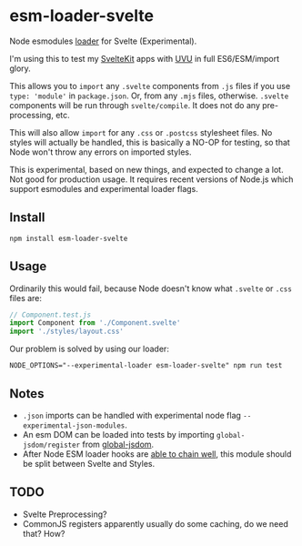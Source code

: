 # esm-loader-svelte

Node esmodules [loader][loaders] for Svelte (Experimental).

I'm using this to test my [SvelteKit][sveltekit] apps with [UVU][uvu] in
full ES6/ESM/import glory.

This allows you to `import` any `.svelte` components from `.js` files if you
use `type: 'module'` in `package.json`. Or, from any `.mjs` files, otherwise.
`.svelte` components will be run through `svelte/compile`. It does not do any
pre-processing, etc.

This will also allow `import` for any `.css` or `.postcss` stylesheet files.
No styles will actually be handled, this is basically a NO-OP for testing,
so that Node won't throw any errors on imported styles.

This is experimental, based on new things, and expected to change a lot. Not
good for production usage. It requires recent versions of Node.js which support
esmodules and experimental loader flags.

## Install

```shell
npm install esm-loader-svelte
```

## Usage

Ordinarily this would fail, because Node doesn't know what `.svelte`
or `.css` files are:

```js
// Component.test.js
import Component from './Component.svelte'
import './styles/layout.css'
```

Our problem is solved by using our loader:

```shell
NODE_OPTIONS="--experimental-loader esm-loader-svelte" npm run test
```

## Notes

* `.json` imports can be handled with experimental node
  flag `--experimental-json-modules`.
* An esm DOM can be loaded into tests by importing `global-jsdom/register`
  from [global-jsdom][jsdom].
* After Node ESM loader hooks are [able to chain well][chain], this module
  should be split between Svelte and Styles.

## TODO

* Svelte Preprocessing?
* CommonJS registers apparently usually do some caching, do we need that? How?

[chain]: https://www.npmjs.com/package/esm-loader-chaining-polyfill
[jsdom]: https://github.com/modosc/global-jsdom
[loaders]: https://nodejs.org/api/esm.html#esm_loaders
[register]: https://svelte.dev/docs#svelte_register
[sveltekit]: https://github.com/sveltejs/kit
[uvu]: https://github.com/lukeed/uvu

